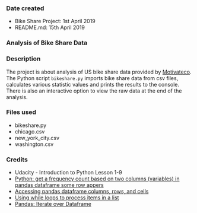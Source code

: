 ### Date created
 * Bike Share Project: 1st April 2019
 * README.md: 15th April 2019

### Analysis of Bike Share Data

### Description
The project is about analysis of US bike share data provided by [Motivateco](https://www.motivateco.com/).
The Python script ``bikeshare.py`` imports bike share data from csv files, calculates various statistic values and prints the results to the console. There is also an interactive option to view the raw data at the end of the analysis.

### Files used
 * bikeshare.py
 * chicago.csv
 * new_york_city.csv
 * washington.csv

### Credits
 * Udacity - Introduction to Python Lesson 1-9
 * [Python: get a frequency count based on two columns (variables) in pandas dataframe some row appers](https://stackoverflow.com/questions/33271098/python-get-a-frequency-count-based-on-two-columns-variables-in-pandas-datafra)
 * [Accessing pandas dataframe columns, rows, and cells](https://pythonhow.com/accessing-dataframe-columns-rows-and-cells/)
 * [Using while loops to process items in a list](http://introtopython.org/while_input.html)
 * [Pandas: Iterate over Dataframe](https://pandas.pydata.org/pandas-docs/stable/reference/api/pandas.DataFrame.iteritems.html)
